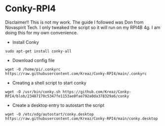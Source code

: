 # Conky-RPI4
Disclaimer!! This is not my work. The guide I followed was Don from Novaspirit Tech. I only tweaked the script so it will run on my RPI4B 4g. I am doing this for my own convenience.

- Install Conky
```
sudo apt-get install conky-all
```
- Download config file
```
wget -O /home/pi/.conkyrc https://raw.githubusercontent.com/Kreaz/Conky-RPI4/main/.conkyrc
```
- Creating a shell script to start conky
```
wget -O /usr/bin/conky.sh https://github.com/Kreaz/Conky-RPI4/blob/23487170c5347fe1153ae0fae792a0da378329a6/conky
```
- Create a desktop entry to autostart the script
```
wget -O /etc/xdg/autostart/conky.desktop https://raw.githubusercontent.com/Kreaz/Conky-RPI4/main/conky.desktop
```


